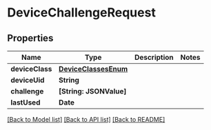 # DeviceChallengeRequest

## Properties
Name | Type | Description | Notes
------------ | ------------- | ------------- | -------------
**deviceClass** | [**DeviceClassesEnum**](DeviceClassesEnum.md) |  | 
**deviceUid** | **String** |  | 
**challenge** | **[String: JSONValue]** |  | 
**lastUsed** | **Date** |  | 

[[Back to Model list]](../README.md#documentation-for-models) [[Back to API list]](../README.md#documentation-for-api-endpoints) [[Back to README]](../README.md)


